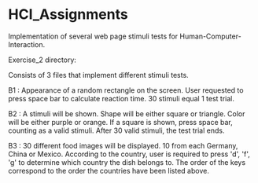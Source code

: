 # HCI_Assignments
Implementation of several web page stimuli tests for Human-Computer-Interaction.

Exercise_2 directory:

Consists of 3 files that implement different stimuli tests.

B1 : Appearance of a random rectangle on the screen. User requested to press space bar to calculate reaction time. 30 stimuli equal 1 test trial.

B2 : A stimuli will be shown. Shape will be either square or triangle. Color will be either purple or orange. If a square is shown, press space bar, counting as a valid stimuli. After 30 valid stimuli, the test trial ends.

B3 : 30 different food images will be displayed. 10 from each Germany, China or Mexico. According to the country, user is required to press 'd', 'f', 'g' to determine which country the dish belongs to. The order of the keys correspond to the order the countries have been listed above.
